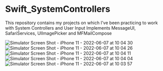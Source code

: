 # Swift_SystemControllers
This repository contains my projects on which I've been practicing to work with System Controllers and User Input 
Implements MessageUI, SafariServices, UIImagePicker and MFMailCompose

![Simulator Screen Shot - iPhone 11 - 2022-06-07 at 10 04 30](https://user-images.githubusercontent.com/30757557/172317160-f3c6ff27-0ab7-48cb-8eee-61dc2cd74189.png)
![Simulator Screen Shot - iPhone 11 - 2022-06-07 at 10 04 26](https://user-images.githubusercontent.com/30757557/172317178-68013b3a-7027-486f-9705-73ca9b8592e8.png)
![Simulator Screen Shot - iPhone 11 - 2022-06-07 at 10 04 11](https://user-images.githubusercontent.com/30757557/172317191-ff1b7522-fa41-427a-92f0-5698416d7e29.png)
![Simulator Screen Shot - iPhone 11 - 2022-06-07 at 10 04 04](https://user-images.githubusercontent.com/30757557/172317194-3b3a8925-cb53-4052-b976-4fd6fc6670a5.png)
![Simulator Screen Shot - iPhone 11 - 2022-06-07 at 10 03 57](https://user-images.githubusercontent.com/30757557/172317201-fa18734e-418d-42d5-a401-fca3d74fd9f5.png)
